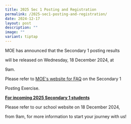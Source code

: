 ```yaml
---
title: 2025 Sec 1 Posting and Registration
permalink: /2025-sec1-posting-and-registration/
date: 2024-12-17
layout: post
description: ""
image: ""
variant: tiptap
---
```

<p>MOE has announced that the Secondary 1 posting results</p>
<p>will be released on Wednesday, 18 December 2024, at</p>
<p>9am.</p>
<p></p>
<p>Please refer to <a href="https://www.moe.gov.sg/faq?categoryid=3D7262C657124F7D89561C22E8D5B77A" rel="noopener nofollow" target="_blank">MOE's website for FAQ</a> on
the Secondary 1</p>
<p>Posting Exercise.</p>
<p></p>
<p><strong><u>For incoming 2025 Secondary 1 students</u></strong>
</p>
<p>Please refer to our school website on 18 December 2024,</p>
<p>from 9am, for more information to start your journey with us!</p>
